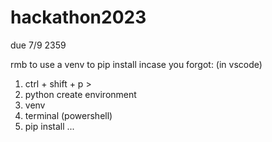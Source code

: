 # hackathon2023
due 7/9 2359

rmb to use a venv to pip install 
incase you forgot: (in vscode)
1. ctrl + shift + p >
2. python create environment
3. venv
4. terminal (powershell)
5. pip install ...
